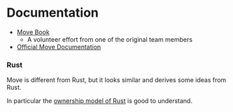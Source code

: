 # Documentation

- [Move Book](https://move-book.com/index.html)
  - A volunteer effort from one of the original team members
- [Official Move Documentation](https://diem.github.io/move/)


### Rust

Move is different from Rust, but it looks similar and derives some ideas from Rust.

In particular the [ownership model of Rust](https://doc.rust-lang.org/stable/book/ch04-01-what-is-ownership.html) is good to understand.
